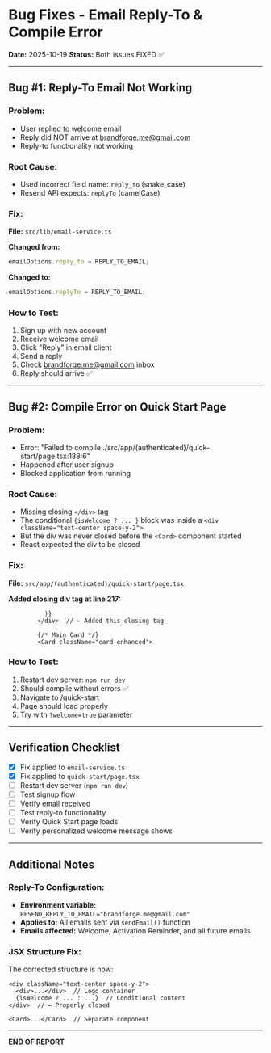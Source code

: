 # Bug Fixes - Email Reply-To & Compile Error

**Date:** 2025-10-19
**Status:** Both issues FIXED ✅

---

## Bug #1: Reply-To Email Not Working

### Problem:
- User replied to welcome email
- Reply did NOT arrive at brandforge.me@gmail.com
- Reply-to functionality not working

### Root Cause:
- Used incorrect field name: `reply_to` (snake_case)
- Resend API expects: `replyTo` (camelCase)

### Fix:
**File:** `src/lib/email-service.ts`

**Changed from:**
```typescript
emailOptions.reply_to = REPLY_TO_EMAIL;
```

**Changed to:**
```typescript
emailOptions.replyTo = REPLY_TO_EMAIL;
```

### How to Test:
1. Sign up with new account
2. Receive welcome email
3. Click "Reply" in email client
4. Send a reply
5. Check brandforge.me@gmail.com inbox
6. Reply should arrive ✅

---

## Bug #2: Compile Error on Quick Start Page

### Problem:
- Error: "Failed to compile ./src/app/(authenticated)/quick-start/page.tsx:188:6"
- Happened after user signup
- Blocked application from running

### Root Cause:
- Missing closing `</div>` tag
- The conditional `{isWelcome ? ... }` block was inside a `<div className="text-center space-y-2">`
- But the div was never closed before the `<Card>` component started
- React expected the div to be closed

### Fix:
**File:** `src/app/(authenticated)/quick-start/page.tsx`

**Added closing div tag at line 217:**
```tsx
          )}
        </div>  // ← Added this closing tag

        {/* Main Card */}
        <Card className="card-enhanced">
```

### How to Test:
1. Restart dev server: `npm run dev`
2. Should compile without errors ✅
3. Navigate to /quick-start
4. Page should load properly
5. Try with `?welcome=true` parameter

---

## Verification Checklist

- [x] Fix applied to `email-service.ts`
- [x] Fix applied to `quick-start/page.tsx`
- [ ] Restart dev server (`npm run dev`)
- [ ] Test signup flow
- [ ] Verify email received
- [ ] Test reply-to functionality
- [ ] Verify Quick Start page loads
- [ ] Verify personalized welcome message shows

---

## Additional Notes

### Reply-To Configuration:
- **Environment variable:** `RESEND_REPLY_TO_EMAIL="brandforge.me@gmail.com"`
- **Applies to:** All emails sent via `sendEmail()` function
- **Emails affected:** Welcome, Activation Reminder, and all future emails

### JSX Structure Fix:
The corrected structure is now:
```tsx
<div className="text-center space-y-2">
  <div>...</div>  // Logo container
  {isWelcome ? ... : ...}  // Conditional content
</div>  // ← Properly closed

<Card>...</Card>  // Separate component
```

---

**END OF REPORT**
